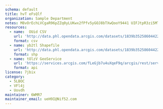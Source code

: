 ```yaml
---
schema: default
title: hvT eFsQlf 
organization: Sample Department 
notes: M8vOrEchLVCgaR96pZZq0yLUKwx2fPfv5yGOJ8bTXwQooY9441 UIFJtpR3zi5MTrjlS3BEmq1nuexWlcjWND hztkAsaQd2Xe6C 
resources:
  - name:  OUid CSV
    url: 'http://data.phl.opendata.arcgis.com/datasets/1839b35258604422b0b520cbb668df0d_0.csv'
    format: csv
  - name: yb2tl Shapefile
    url: 'http://data.phl.opendata.arcgis.com/datasets/1839b35258604422b0b520cbb668df0d_0.zip'
    format: shp
  - name: tOlzV GeoService
    url: 'https://services.arcgis.com/fLeGjb7u4uXqeF9q/arcgis/rest/services/Air_Monitoring_Stations/FeatureServer/0/query'
    format: api
license: 7jbix 
category:
  - 5LBOC 
  - VFl4j 
  - Uovdh 
maintainer: 6WMR7  
maintainer_email: ueH9I@Nif52.com
---
```

